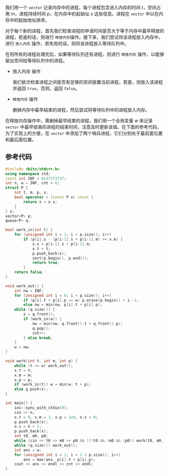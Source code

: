 我们用一个 `vector` 记录内存中的进程，每个进程包含进入内存的时间 $t$，空间占用 $m$，进程持续时间 $p$，在内存中的起始址 $s$ 这些信息。进程在 `vector` 中以在内存中的起始地址排序。

对于每个新的进程，首先我们检查进程的申请时间是否大于等于内存中最早释放的进程，若是的话，则进行 `释放内存`操作。接下来，我们尝试将该进程放入内存中，进行 `放入内存` 操作，若失败的话，则将该进程放入等待队列中。

在将所有的进程处理完后，如果等待队列还有进程，则进行 `释放内存` 操作，以能够留出空间给等待队列中的进程。

* 放入内存 操作

  我们依次检查进程之间是否有足够的空间放置当前进程，若是，则放入该进程并返回 `true`，否则，返回 `false`。

* `释放内存` 操作

  删掉内存中最早结束的进程，然后尝试将等待队列中的进程放入内存。

在释放内存操作中，需删掉最早结束的进程，我们用一个全局变量 $w$ 来记录 `vector` 中最早结束的进程的结束时间，注意及时更新该值。在下面的参考代码，为了实现上的方便，在 `vector` 中添加了两个哨兵进程，它们分别处于最前面位置和最后面位置。

## 参考代码

```c++
#include <bits/stdc++.h>
using namespace std;
const int INF = 0x3f3f3f3f;
int n, w = INF, cnt = 0;
struct P {
	int t, m, p, s;
	bool operator < (const P x) const {
		return s < x.s;
	}
} x;
vector<P> p;
queue<P> q;

bool work_in(int t) {
	for (unsigned int i = 1; i < p.size(); i++)
		if (p[i].s - (p[i-1].s + p[i-1].m) >= x.m) {
			x.s = p[i-1].s + p[i-1].m;
			x.t = t;
			p.push_back(x);
			sort(p.begin(), p.end());
			return true;
		}
	return false;
}

void work_out() {
	int nw = INF;
	for (unsigned int i = 0; i < p.size(); i++)
		if (p[i].t + p[i].p == w) p.erase(p.begin() + i--);
		else nw = min(nw, p[i].t + p[i].p);
	while (q.size()) {
		x = q.front();
		if (work_in(w)) {
			nw = min(nw, q.front().t + q.front().p);
			q.pop();
			cnt++;
		} else break;
	}
	w = nw;
}

void work(int t, int m, int p) {
	while (t >= w) work_out();
	x.t = t;
	x.m = m;
	x.p = p;
	if (work_in(t)) w = min(w, t + p);
	else q.push(x);
}

int main() {
	ios::sync_with_stdio(0);
	cin >> n;
    x.t = 0, x.m = 1, x.p = 1e9, x.s = 0;
    p.push_back(x);
    x.s = n + 1;
    p.push_back(x);
	int t0, m0, p0;
	while (cin >> t0 >> m0 >> p0 && !(!t0 && !m0 && !p0)) work(t0, m0, p0);
	while (q.size()) work_out();
	int ans = w;
	for (unsigned int i = 1; i + 1 < p.size(); i++)
		ans = max(ans, p[i].t + p[i].p);
	cout << ans << endl << cnt << endl;
}
```

